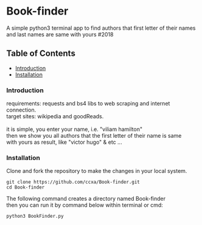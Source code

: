 

# Book-finder

A simple python3 terminal app to find authors that first letter of their names <br>
and last names are same with yours #2018

## Table of Contents

- [Introduction](#introduction)
- [Installation](#installation)

### Introduction

requirements: requests and bs4 libs to web scraping and internet connection.<br>
target sites: wikipedia and goodReads.<br><br>
it is simple, you enter your name, i.e. "viliam hamilton" <br>
then we show you all authors that the first letter of their name is same<br>
with yours as result, like "victor hugo" & etc ... 


### Installation

Clone and fork the repository to make the changes in your local system.

```git-bash
git clone https://github.com/ccxa/Book-finder.git
cd Book-finder
```

The following command creates a directory named Book-finder<br>
then you can run it by command below within terminal or cmd:
```bash
python3 BookFinder.py
```
